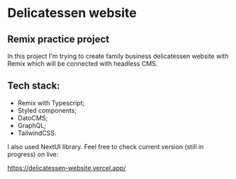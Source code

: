 # Delicatessen website
## Remix practice project

In this project I'm trying to create family business delicatessen website with Remix which will be connected with headless CMS.

## Tech stack:
*   Remix with Typescript;
*   Styled components; 
*   DatoCMS;
*   GraphQL;
*   TailwindCSS.

I also used NextUI library.
Feel free to check current version (still in progress) on live:

https://delicatessen-website.vercel.app/
